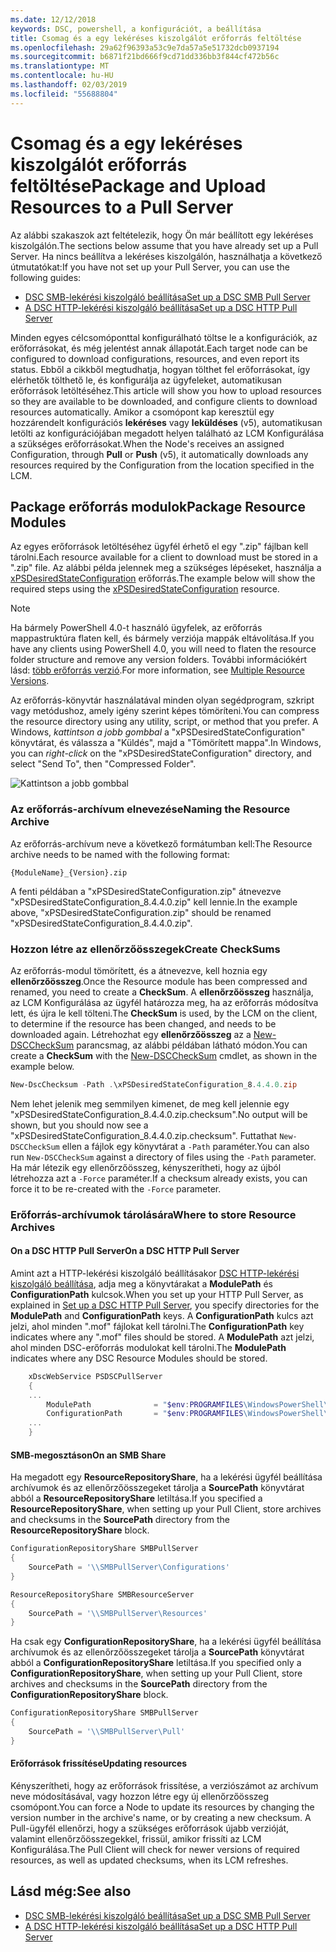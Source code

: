 ```yaml
---
ms.date: 12/12/2018
keywords: DSC, powershell, a konfigurációt, a beállítása
title: Csomag és a egy lekéréses kiszolgálót erőforrás feltöltése
ms.openlocfilehash: 29a62f96393a53c9e7da57a5e51732dcb0937194
ms.sourcegitcommit: b6871f21bd666f9cd71dd336bb3f844cf472b56c
ms.translationtype: MT
ms.contentlocale: hu-HU
ms.lasthandoff: 02/03/2019
ms.locfileid: "55688804"
---
```

# <a name="package-and-upload-resources-to-a-pull-server"></a><span data-ttu-id="118ac-103">Csomag és a egy lekéréses kiszolgálót erőforrás feltöltése</span><span class="sxs-lookup"><span data-stu-id="118ac-103">Package and Upload Resources to a Pull Server</span></span>

<span data-ttu-id="118ac-104">Az alábbi szakaszok azt feltételezik, hogy Ön már beállított egy lekéréses kiszolgálón.</span><span class="sxs-lookup"><span data-stu-id="118ac-104">The sections below assume that you have already set up a Pull Server.</span></span> <span data-ttu-id="118ac-105">Ha nincs beállítva a lekéréses kiszolgálón, használhatja a következő útmutatókat:</span><span class="sxs-lookup"><span data-stu-id="118ac-105">If you have not set up your Pull Server, you can use the following guides:</span></span>

- [<span data-ttu-id="118ac-106">DSC SMB-lekérési kiszolgáló beállítása</span><span class="sxs-lookup"><span data-stu-id="118ac-106">Set up a DSC SMB Pull Server</span></span>](pullServerSmb.md)
- [<span data-ttu-id="118ac-107">A DSC HTTP-lekérési kiszolgáló beállítása</span><span class="sxs-lookup"><span data-stu-id="118ac-107">Set up a DSC HTTP Pull Server</span></span>](pullServer.md)

<span data-ttu-id="118ac-108">Minden egyes célcsomóponttal konfigurálható töltse le a konfigurációk, az erőforrásokat, és még jelentést annak állapotát.</span><span class="sxs-lookup"><span data-stu-id="118ac-108">Each target node can be configured to download configurations, resources, and even report its status.</span></span> <span data-ttu-id="118ac-109">Ebből a cikkből megtudhatja, hogyan tölthet fel erőforrásokat, így elérhetők tölthető le, és konfigurálja az ügyfeleket, automatikusan erőforrások letöltéséhez.</span><span class="sxs-lookup"><span data-stu-id="118ac-109">This article will show you how to upload resources so they are available to be downloaded, and configure clients to download resources automatically.</span></span> <span data-ttu-id="118ac-110">Amikor a csomópont kap keresztül egy hozzárendelt konfigurációs **lekéréses** vagy **leküldéses** (v5), automatikusan letölti az konfigurációjában megadott helyen található az LCM Konfigurálása a szükséges erőforrásokat.</span><span class="sxs-lookup"><span data-stu-id="118ac-110">When the Node's receives an assigned Configuration, through **Pull** or **Push** (v5), it automatically downloads any resources required by the Configuration from the location specified in the LCM.</span></span>

## <a name="package-resource-modules"></a><span data-ttu-id="118ac-111">Package erőforrás modulok</span><span class="sxs-lookup"><span data-stu-id="118ac-111">Package Resource Modules</span></span>

<span data-ttu-id="118ac-112">Az egyes erőforrások letöltéséhez ügyfél érhető el egy ".zip" fájlban kell tárolni.</span><span class="sxs-lookup"><span data-stu-id="118ac-112">Each resource available for a client to download must be stored in a ".zip" file.</span></span> <span data-ttu-id="118ac-113">Az alábbi példa jelennek meg a szükséges lépéseket, használja a [xPSDesiredStateConfiguration](https://www.powershellgallery.com/packages/xPSDesiredStateConfiguration/8.4.0.0) erőforrás.</span><span class="sxs-lookup"><span data-stu-id="118ac-113">The example below will show the required steps using the [xPSDesiredStateConfiguration](https://www.powershellgallery.com/packages/xPSDesiredStateConfiguration/8.4.0.0) resource.</span></span>

> [!NOTE]
> <span data-ttu-id="118ac-114">Ha bármely PowerShell 4.0-t használó ügyfelek, az erőforrás mappastruktúra flaten kell, és bármely verziója mappák eltávolítása.</span><span class="sxs-lookup"><span data-stu-id="118ac-114">If you have any clients using PowerShell 4.0, you will need to flaten the resource folder structure and remove any version folders.</span></span> <span data-ttu-id="118ac-115">További információkért lásd: [több erőforrás verzió](../configurations/import-dscresource.md#multiple-resource-versions).</span><span class="sxs-lookup"><span data-stu-id="118ac-115">For more information, see [Multiple Resource Versions](../configurations/import-dscresource.md#multiple-resource-versions).</span></span>

<span data-ttu-id="118ac-116">Az erőforrás-könyvtár használatával minden olyan segédprogram, szkript vagy metódushoz, amely igény szerint képes tömöríteni.</span><span class="sxs-lookup"><span data-stu-id="118ac-116">You can compress the resource directory using any utility, script, or method that you prefer.</span></span> <span data-ttu-id="118ac-117">A Windows, *kattintson a jobb gombbal* a "xPSDesiredStateConfiguration" könyvtárat, és válassza a "Küldés", majd a "Tömörített mappa".</span><span class="sxs-lookup"><span data-stu-id="118ac-117">In Windows, you can *right-click* on the "xPSDesiredStateConfiguration" directory, and select "Send To", then "Compressed Folder".</span></span>

![Kattintson a jobb gombbal](../media/right-click.gif)

### <a name="naming-the-resource-archive"></a><span data-ttu-id="118ac-119">Az erőforrás-archívum elnevezése</span><span class="sxs-lookup"><span data-stu-id="118ac-119">Naming the Resource Archive</span></span>

<span data-ttu-id="118ac-120">Az erőforrás-archívum neve a következő formátumban kell:</span><span class="sxs-lookup"><span data-stu-id="118ac-120">The Resource archive needs to be named with the following format:</span></span>

```
{ModuleName}_{Version}.zip
```

<span data-ttu-id="118ac-121">A fenti példában a "xPSDesiredStateConfiguration.zip" átnevezve "xPSDesiredStateConfiguration_8.4.4.0.zip" kell lennie.</span><span class="sxs-lookup"><span data-stu-id="118ac-121">In the example above, "xPSDesiredStateConfiguration.zip" should be renamed "xPSDesiredStateConfiguration_8.4.4.0.zip".</span></span>

### <a name="create-checksums"></a><span data-ttu-id="118ac-122">Hozzon létre az ellenőrzőösszegek</span><span class="sxs-lookup"><span data-stu-id="118ac-122">Create CheckSums</span></span>

<span data-ttu-id="118ac-123">Az erőforrás-modul tömörített, és a átnevezve, kell hoznia egy **ellenőrzőösszeg**.</span><span class="sxs-lookup"><span data-stu-id="118ac-123">Once the Resource module has been compressed and renamed, you need to create a **CheckSum**.</span></span>  <span data-ttu-id="118ac-124">A **ellenőrzőösszeg** használja, az LCM Konfigurálása az ügyfél határozza meg, ha az erőforrás módosítva lett, és újra le kell tölteni.</span><span class="sxs-lookup"><span data-stu-id="118ac-124">The **CheckSum** is used, by the LCM on the client, to determine if the resource has been changed, and needs to be downloaded again.</span></span> <span data-ttu-id="118ac-125">Létrehozhat egy **ellenőrzőösszeg** az a [New-DSCCheckSum](/powershell/module/PSDesiredStateConfiguration/New-DSCCheckSum) parancsmag, az alábbi példában látható módon.</span><span class="sxs-lookup"><span data-stu-id="118ac-125">You can create a **CheckSum** with the [New-DSCCheckSum](/powershell/module/PSDesiredStateConfiguration/New-DSCCheckSum) cmdlet, as shown in the example below.</span></span>

```powershell
New-DscChecksum -Path .\xPSDesiredStateConfiguration_8.4.4.0.zip
```

<span data-ttu-id="118ac-126">Nem lehet jelenik meg semmilyen kimenet, de meg kell jelennie egy "xPSDesiredStateConfiguration_8.4.4.0.zip.checksum".</span><span class="sxs-lookup"><span data-stu-id="118ac-126">No output will be shown, but you should now see a "xPSDesiredStateConfiguration_8.4.4.0.zip.checksum".</span></span> <span data-ttu-id="118ac-127">Futtathat `New-DSCCheckSum` ellen a fájlok egy könyvtárat a `-Path` paraméter.</span><span class="sxs-lookup"><span data-stu-id="118ac-127">You can also run `New-DSCCheckSum` against a directory of files using the `-Path` parameter.</span></span> <span data-ttu-id="118ac-128">Ha már létezik egy ellenőrzőösszeg, kényszerítheti, hogy az újból létrehozza azt a `-Force` paraméter.</span><span class="sxs-lookup"><span data-stu-id="118ac-128">If a checksum already exists, you can force it to be re-created with the `-Force` parameter.</span></span>

### <a name="where-to-store-resource-archives"></a><span data-ttu-id="118ac-129">Erőforrás-archívumok tárolására</span><span class="sxs-lookup"><span data-stu-id="118ac-129">Where to store Resource Archives</span></span>

#### <a name="on-a-dsc-http-pull-server"></a><span data-ttu-id="118ac-130">On a DSC HTTP Pull Server</span><span class="sxs-lookup"><span data-stu-id="118ac-130">On a DSC HTTP Pull Server</span></span>

<span data-ttu-id="118ac-131">Amint azt a HTTP-lekérési kiszolgáló beállításakor [DSC HTTP-lekérési kiszolgáló beállítása](pullServer.md), adja meg a könyvtárakat a **ModulePath** és **ConfigurationPath** kulcsok.</span><span class="sxs-lookup"><span data-stu-id="118ac-131">When you set up your HTTP Pull Server, as explained in [Set up a DSC HTTP Pull Server](pullServer.md), you specify directories for the **ModulePath** and **ConfigurationPath** keys.</span></span> <span data-ttu-id="118ac-132">A **ConfigurationPath** kulcs azt jelzi, ahol minden ".mof" fájlokat kell tárolni.</span><span class="sxs-lookup"><span data-stu-id="118ac-132">The **ConfigurationPath** key indicates where any ".mof" files should be stored.</span></span> <span data-ttu-id="118ac-133">A **ModulePath** azt jelzi, ahol minden DSC-erőforrás modulokat kell tárolni.</span><span class="sxs-lookup"><span data-stu-id="118ac-133">The **ModulePath** indicates where any DSC Resource Modules should be stored.</span></span>

```powershell
    xDscWebService PSDSCPullServer
    {
    ...
        ModulePath              = "$env:PROGRAMFILES\WindowsPowerShell\DscService\Modules"
        ConfigurationPath       = "$env:PROGRAMFILES\WindowsPowerShell\DscService\Configuration"
    ...
    }

```

#### <a name="on-an-smb-share"></a><span data-ttu-id="118ac-134">SMB-megosztáson</span><span class="sxs-lookup"><span data-stu-id="118ac-134">On an SMB Share</span></span>

<span data-ttu-id="118ac-135">Ha megadott egy **ResourceRepositoryShare**, ha a lekérési ügyfél beállítása archívumok és az ellenőrzőösszegeket tárolja a **SourcePath** könyvtárat abból a **ResourceRepositoryShare** letiltása.</span><span class="sxs-lookup"><span data-stu-id="118ac-135">If you specified a **ResourceRepositoryShare**, when setting up your Pull Client, store archives and checksums in the **SourcePath** directory from the **ResourceRepositoryShare** block.</span></span>

```powershell
ConfigurationRepositoryShare SMBPullServer
{
    SourcePath = '\\SMBPullServer\Configurations'
}

ResourceRepositoryShare SMBResourceServer
{
    SourcePath = '\\SMBPullServer\Resources'
}
```

<span data-ttu-id="118ac-136">Ha csak egy **ConfigurationRepositoryShare**, ha a lekérési ügyfél beállítása archívumok és az ellenőrzőösszegeket tárolja a **SourcePath** könyvtárat abból a  **ConfigurationRepositoryShare** letiltása.</span><span class="sxs-lookup"><span data-stu-id="118ac-136">If you specified only a **ConfigurationRepositoryShare**, when setting up your Pull Client, store archives and checksums in the **SourcePath** directory from the **ConfigurationRepositoryShare** block.</span></span>

```powershell
ConfigurationRepositoryShare SMBPullServer
{
    SourcePath = '\\SMBPullServer\Pull'
}
```

#### <a name="updating-resources"></a><span data-ttu-id="118ac-137">Erőforrások frissítése</span><span class="sxs-lookup"><span data-stu-id="118ac-137">Updating resources</span></span>

<span data-ttu-id="118ac-138">Kényszerítheti, hogy az erőforrások frissítése, a verziószámot az archívum neve módosításával, vagy hozzon létre egy új ellenőrzőösszeg csomópont.</span><span class="sxs-lookup"><span data-stu-id="118ac-138">You can force a Node to update its resources by changing the version number in the archive's name, or by creating a new checksum.</span></span> <span data-ttu-id="118ac-139">A Pull-ügyfél ellenőrzi, hogy a szükséges erőforrások újabb verzióját, valamint ellenőrzőösszegekkel, frissül, amikor frissíti az LCM Konfigurálása.</span><span class="sxs-lookup"><span data-stu-id="118ac-139">The Pull Client will check for newer versions of required resources, as well as updated checksums, when its LCM refreshes.</span></span>

## <a name="see-also"></a><span data-ttu-id="118ac-140">Lásd még:</span><span class="sxs-lookup"><span data-stu-id="118ac-140">See also</span></span>

- [<span data-ttu-id="118ac-141">DSC SMB-lekérési kiszolgáló beállítása</span><span class="sxs-lookup"><span data-stu-id="118ac-141">Set up a DSC SMB Pull Server</span></span>](pullServerSmb.md)
- [<span data-ttu-id="118ac-142">A DSC HTTP-lekérési kiszolgáló beállítása</span><span class="sxs-lookup"><span data-stu-id="118ac-142">Set up a DSC HTTP Pull Server</span></span>](pullServer.md)

